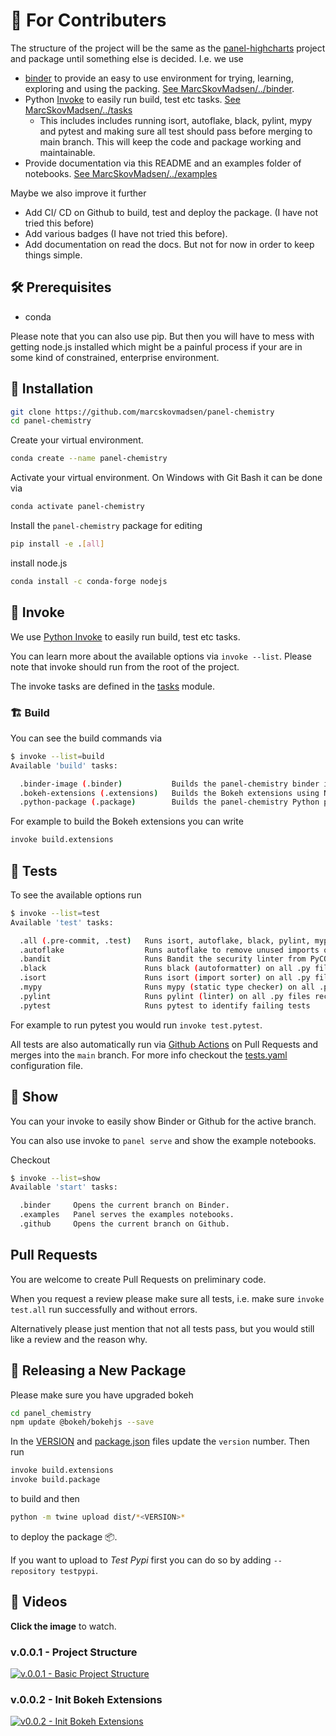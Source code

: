 # 🎁 For Contributers

The structure of the project will be the same as the [panel-highcharts](https://github.com/marcskovmadsen/panel-highcharts) project and package until something else is decided. I.e. we use

- [binder](https://mybinder.org/) to provide an easy to use environment for trying, learning, exploring and using the packing. [See MarcSkovMadsen/../binder](https://github.com/MarcSkovMadsen/panel-chemistry/tree/main/binder).
- Python [Invoke](http://www.pyinvoke.org/) to easily run build, test etc tasks. [See MarcSkovMadsen/../tasks](https://github.com/MarcSkovMadsen/panel-chemistry/tree/main/tasks)
  - This includes includes running isort, autoflake, black, pylint, mypy and pytest and making sure all test should pass before merging to main branch. This will keep the code and package working and maintainable.
- Provide documentation via this README and an examples folder of notebooks. [See MarcSkovMadsen/../examples](https://github.com/MarcSkovMadsen/panel-chemistry/tree/main/examples)

Maybe we also improve it further

- Add CI/ CD on Github to build, test and deploy the package. (I have not tried this before)
- Add various badges (I have not tried this before).
- Add documentation on read the docs. But not for now in order to keep things simple.

## 🛠️ Prerequisites

- conda

Please note that you can also use pip. But then you will have to mess with getting node.js installed which might be a painful process
if your are in some kind of constrained, enterprise environment.

## 🏃 Installation

```bash
git clone https://github.com/marcskovmadsen/panel-chemistry
cd panel-chemistry
```

Create your virtual environment.

```bash
conda create --name panel-chemistry
```

Activate your virtual environment. On Windows with Git Bash it can be done via

```bash
conda activate panel-chemistry
```

Install the `panel-chemistry` package for editing

```bash
pip install -e .[all]
```

install node.js

```bash
conda install -c conda-forge nodejs
```

## 📝 Invoke

We use [Python Invoke](http://www.pyinvoke.org/) to easily run build, test etc tasks.

You can learn more about the available options via `invoke --list`. Please note that invoke should run from the root of the project.

The invoke tasks are defined in the [tasks](./tasks/__init__.py) module.

### 🏗️ Build

You can see the build commands via

```bash
$ invoke --list=build
Available 'build' tasks:

  .binder-image (.binder)           Builds the panel-chemistry binder image using jupyter-repo2docker
  .bokeh-extensions (.extensions)   Builds the Bokeh extensions using Node.js
  .python-package (.package)        Builds the panel-chemistry Python package
```

For example to build the Bokeh extensions you can write

```bash
invoke build.extensions
```

## 🧪 Tests

To see the available options run

```bash
$ invoke --list=test
Available 'test' tasks:

  .all (.pre-commit, .test)   Runs isort, autoflake, black, pylint, mypy and pytest
  .autoflake                  Runs autoflake to remove unused imports on all .py files recursively
  .bandit                     Runs Bandit the security linter from PyCQA.
  .black                      Runs black (autoformatter) on all .py files recursively
  .isort                      Runs isort (import sorter) on all .py files recursively
  .mypy                       Runs mypy (static type checker) on all .py files recursively
  .pylint                     Runs pylint (linter) on all .py files recursively to identify coding errors
  .pytest                     Runs pytest to identify failing tests
```

For example to run pytest you would run `invoke test.pytest`.

All tests are also automatically run via [Github Actions](https://docs.github.com/en/actions) on Pull Requests and merges into the `main` branch. For more info checkout the [tests.yaml](.github/workflows/tests.yaml) configuration file.

## 📒 Show

You can your invoke to easily show Binder or Github for the active branch.

You can also use invoke to `panel serve` and show the example notebooks.

Checkout

```bash
$ invoke --list=show
Available 'start' tasks:

  .binder     Opens the current branch on Binder.
  .examples   Panel serves the examples notebooks.
  .github     Opens the current branch on Github.
```

## Pull Requests

You are welcome to create Pull Requests on preliminary code.

When you request a review please make sure all tests, i.e. make sure `invoke test.all` run successfully and without errors.

Alternatively please just mention that not all tests pass, but you would still like a review and the reason why.

## 🚢 Releasing a New Package

Please make sure you have upgraded bokeh

```bash
cd panel_chemistry
npm update @bokeh/bokehjs --save
```

In the [VERSION](VERSION) and [package.json](panel_chemistry/package.json) files update the `version` number. Then run

```bash
invoke build.extensions
invoke build.package
```

to build and then

```bash
python -m twine upload dist/*<VERSION>*
```

to deploy the package 📦.

If you want to upload to *Test Pypi* first you can do so by adding `--repository testpypi`.

## 🎥 Videos

**Click the image** to watch.

### v.0.0.1 - Project Structure

[![v.0.0.1 - Basic Project Structure](https://img.youtube.com/vi/2zvXTTo5NcI/maxresdefault.jpg)](https://youtu.be/2zvXTTo5NcI)

### v.0.0.2 - Init Bokeh Extensions

[![v0.0.2 - Init Bokeh Extensions](https://img.youtube.com/vi/6XVEIiP52UU/maxresdefault.jpg)](https://youtu.be/6XVEIiP52UU)
